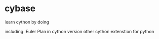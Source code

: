 # cybase
learn cython by doing

including:
Euler Plan in cython version
other cython extenstion for python
